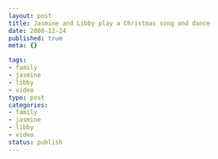 ```yaml
--- 
layout: post
title: Jasmine and Libby play a Christmas song and dance
date: 2008-12-24
published: true
meta: {}

tags: 
- family
- jasmine
- libby
- video
type: post
categories: 
- family
- jasmine
- libby
- video
status: publish
---
```

<div class="wlWriterSmartContent" style="padding-right: 0px;padding-left: 0px;float: none;padding-bottom: 0px;margin: 0px;padding-top: 0px"></div>

